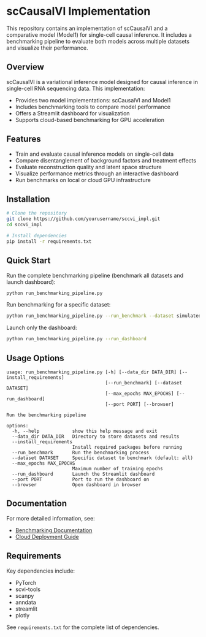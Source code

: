 # scCausalVI Implementation

This repository contains an implementation of scCausalVI and a comparative model (Model1) for single-cell causal inference. It includes a benchmarking pipeline to evaluate both models across multiple datasets and visualize their performance.

## Overview

scCausalVI is a variational inference model designed for causal inference in single-cell RNA sequencing data. This implementation:

- Provides two model implementations: scCausalVI and Model1
- Includes benchmarking tools to compare model performance
- Offers a Streamlit dashboard for visualization
- Supports cloud-based benchmarking for GPU acceleration

## Features

- Train and evaluate causal inference models on single-cell data
- Compare disentanglement of background factors and treatment effects
- Evaluate reconstruction quality and latent space structure
- Visualize performance metrics through an interactive dashboard
- Run benchmarks on local or cloud GPU infrastructure

## Installation

```bash
# Clone the repository
git clone https://github.com/yourusername/sccvi_impl.git
cd sccvi_impl

# Install dependencies
pip install -r requirements.txt
```

## Quick Start

Run the complete benchmarking pipeline (benchmark all datasets and launch dashboard):

```bash
python run_benchmarking_pipeline.py
```

Run benchmarking for a specific dataset:

```bash
python run_benchmarking_pipeline.py --run_benchmark --dataset simulated
```

Launch only the dashboard:

```bash
python run_benchmarking_pipeline.py --run_dashboard
```

## Usage Options

```
usage: run_benchmarking_pipeline.py [-h] [--data_dir DATA_DIR] [--install_requirements]
                                    [--run_benchmark] [--dataset DATASET]
                                    [--max_epochs MAX_EPOCHS] [--run_dashboard]
                                    [--port PORT] [--browser]

Run the benchmarking pipeline

options:
  -h, --help            show this help message and exit
  --data_dir DATA_DIR   Directory to store datasets and results
  --install_requirements
                        Install required packages before running
  --run_benchmark       Run the benchmarking process
  --dataset DATASET     Specific dataset to benchmark (default: all)
  --max_epochs MAX_EPOCHS
                        Maximum number of training epochs
  --run_dashboard       Launch the Streamlit dashboard
  --port PORT           Port to run the dashboard on
  --browser             Open dashboard in browser
```

## Documentation

For more detailed information, see:
- [Benchmarking Documentation](src/sccvi_impl/benchmarking/README.md)
- [Cloud Deployment Guide](src/sccvi_impl/cloud/README_cloud.md)

## Requirements

Key dependencies include:
- PyTorch
- scvi-tools
- scanpy
- anndata
- streamlit
- plotly

See `requirements.txt` for the complete list of dependencies.
